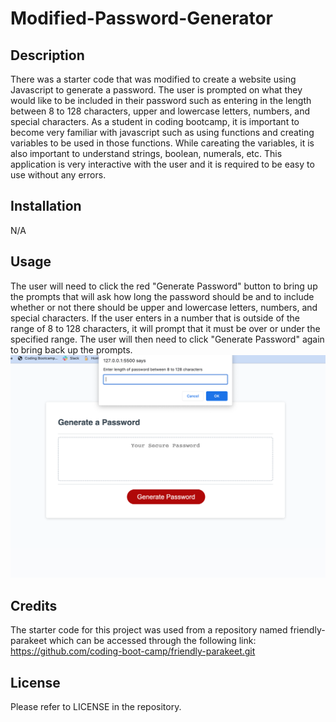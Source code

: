 # Modified-Password-Generator

## Description

There was a starter code that was modified to create a website using Javascript to generate a password. The user is prompted on what they would like to be included in their password such as entering in the length between 8 to 128 characters, upper and lowercase letters, numbers, and special characters. As a student in coding bootcamp, it is important to become very familiar with javascript such as using functions and creating variables to be used in those functions. While careating the variables, it is also important to understand strings, boolean, numerals, etc. This application is very interactive with the user and it is required to be easy to use without any errors. 

## Installation

N/A

## Usage

The user will need to click the red "Generate Password" button to bring up the prompts that will ask how long the password should be and to include whether or not there should be upper and lowercase letters, numbers, and special characters. If the user enters in a number that is outside of the range of 8 to 128 characters, it will prompt that it must be over or under the specified range. The user will then need to click "Generate Password" again to bring back up the prompts.
![Alt text](assets/images/image.png)

## Credits

The starter code for this project was used from a repository named friendly-parakeet which can be accessed through the following link: https://github.com/coding-boot-camp/friendly-parakeet.git

## License

Please refer to LICENSE in the repository.